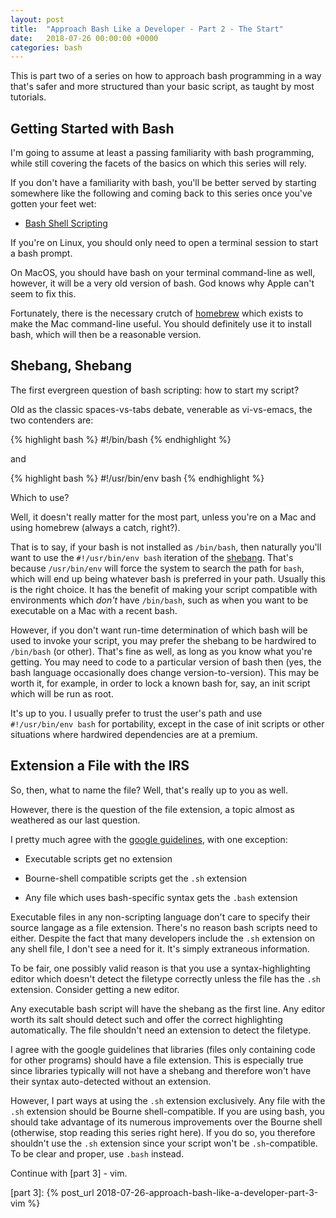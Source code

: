 ```yaml
---
layout: post
title:  "Approach Bash Like a Developer - Part 2 - The Start"
date:   2018-07-26 00:00:00 +0000
categories: bash
---
```


This is part two of a series on how to approach bash programming in a
way that's safer and more structured than your basic script, as taught
by most tutorials.

Getting Started with Bash
-------------------------

I'm going to assume at least a passing familiarity with bash
programming, while still covering the facets of the basics on which this
series will rely.

If you don't have a familiarity with bash, you'll be better served by
starting somewhere like the following and coming back to this series
once you've gotten your feet wet:

-   [Bash Shell Scripting]

If you're on Linux, you should only need to open a terminal session to
start a bash prompt.

On MacOS, you should have bash on your terminal command-line as well,
however, it will be a very old version of bash. God knows why Apple
can't seem to fix this.

Fortunately, there is the necessary crutch of [homebrew] which exists to
make the Mac command-line useful. You should definitely use it to
install bash, which will then be a reasonable version.

Shebang, Shebang
----------------

The first evergreen question of bash scripting: how to start my script?

Old as the classic spaces-vs-tabs debate, venerable as vi-vs-emacs, the
two contenders are:

{% highlight bash %}
#!/bin/bash
{% endhighlight %}

and

{% highlight bash %}
#!/usr/bin/env bash
{% endhighlight %}

Which to use?

Well, it doesn't really matter for the most part, unless you're on a Mac
and using homebrew (always a catch, right?).

That is to say, if your bash is not installed as `/bin/bash`, then
naturally you'll want to use the `#!/usr/bin/env bash` iteration of the
[shebang]. That's because `/usr/bin/env` will force the system to search
the path for `bash`, which will end up being whatever bash is preferred
in your path. Usually this is the right choice. It has the benefit of
making your script compatible with environments which *don't* have
`/bin/bash`, such as when you want to be executable on a Mac with a
recent bash.

However, if you don't want run-time determination of which bash will be
used to invoke your script, you may prefer the shebang to be hardwired
to `/bin/bash` (or other). That's fine as well, as long as you know what
you're getting. You may need to code to a particular version of bash
then (yes, the bash language occasionally does change
version-to-version). This may be worth it, for example, in order to lock
a known bash for, say, an init script which will be run as root.

It's up to you. I usually prefer to trust the user's path and use
`#!/usr/bin/env bash` for portability, except in the case of init
scripts or other situations where hardwired dependencies are at a
premium.

Extension a File with the IRS
-----------------------------

So, then, what to name the file? Well, that's really up to you as well.

However, there is the question of the file extension, a topic almost as
weathered as our last question.

I pretty much agree with the [google guidelines], with one exception:

-   Executable scripts get no extension

-   Bourne-shell compatible scripts get the `.sh` extension

-   Any file which uses bash-specific syntax gets the `.bash` extension

Executable files in any non-scripting language don't care to specify
their source langage as a file extension. There's no reason bash scripts
need to either. Despite the fact that many developers include the `.sh`
extension on any shell file, I don't see a need for it. It's simply
extraneous information.

To be fair, one possibly valid reason is that you use a
syntax-highlighting editor which doesn't detect the filetype correctly
unless the file has the `.sh` extension. Consider getting a new editor.

Any executable bash script will have the shebang as the first line. Any
editor worth its salt should detect such and offer the correct
highlighting automatically. The file shouldn't need an extension to
detect the filetype.

I agree with the google guidelines that libraries (files only containing
code for other programs) should have a file extension. This is
especially true since libraries typically will not have a shebang and
therefore won't have their syntax auto-detected without an extension.

However, I part ways at using the `.sh` extension exclusively. Any file
with the `.sh` extension should be Bourne shell-compatible. If you are
using bash, you should take advantage of its numerous improvements over
the Bourne shell (otherwise, stop reading this series right here). If
you do so, you therefore shouldn't use the `.sh` extension since your
script won't be `.sh`-compatible. To be clear and proper, use `.bash`
instead.

Continue with [part 3] - vim.

  [Bash Shell Scripting]: https://en.wikibooks.org/wiki/Bash_Shell_Scripting
  [homebrew]: https://brew.sh
  [shebang]: https://en.wikipedia.org/wiki/Shebang_(Unix)
  [google guidelines]: https://google.github.io/styleguide/shell.xml#File_Extensions
  [part 3]: {% post_url 2018-07-26-approach-bash-like-a-developer-part-3-vim %}
